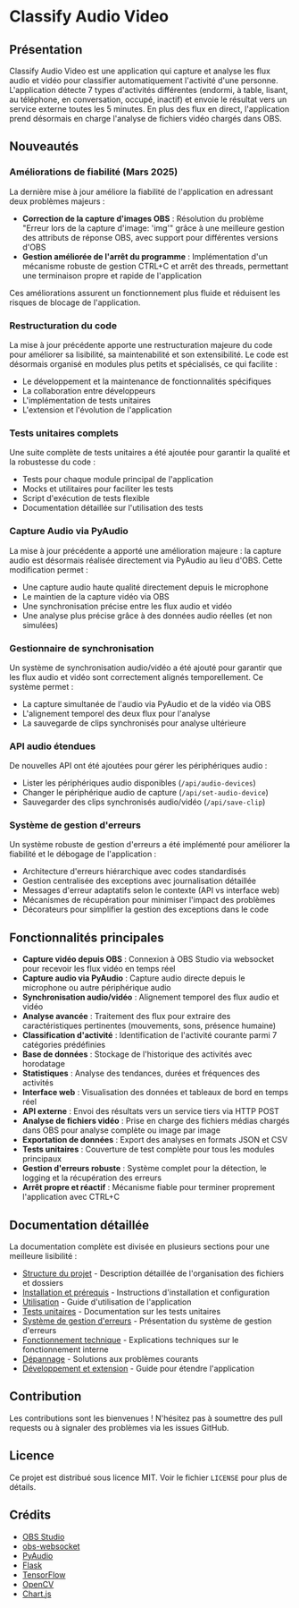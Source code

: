 # Classify Audio Video

## Présentation
Classify Audio Video est une application qui capture et analyse les flux audio et vidéo pour classifier automatiquement l'activité d'une personne. L'application détecte 7 types d'activités différentes (endormi, à table, lisant, au téléphone, en conversation, occupé, inactif) et envoie le résultat vers un service externe toutes les 5 minutes. En plus des flux en direct, l'application prend désormais en charge l'analyse de fichiers vidéo chargés dans OBS.

## Nouveautés

### Améliorations de fiabilité (Mars 2025)
La dernière mise à jour améliore la fiabilité de l'application en adressant deux problèmes majeurs :
- **Correction de la capture d'images OBS** : Résolution du problème "Erreur lors de la capture d'image: 'img'" grâce à une meilleure gestion des attributs de réponse OBS, avec support pour différentes versions d'OBS
- **Gestion améliorée de l'arrêt du programme** : Implémentation d'un mécanisme robuste de gestion CTRL+C et arrêt des threads, permettant une terminaison propre et rapide de l'application

Ces améliorations assurent un fonctionnement plus fluide et réduisent les risques de blocage de l'application.

### Restructuration du code
La mise à jour précédente apporte une restructuration majeure du code pour améliorer sa lisibilité, sa maintenabilité et son extensibilité. Le code est désormais organisé en modules plus petits et spécialisés, ce qui facilite :
- Le développement et la maintenance de fonctionnalités spécifiques
- La collaboration entre développeurs
- L'implémentation de tests unitaires
- L'extension et l'évolution de l'application

### Tests unitaires complets
Une suite complète de tests unitaires a été ajoutée pour garantir la qualité et la robustesse du code :
- Tests pour chaque module principal de l'application
- Mocks et utilitaires pour faciliter les tests
- Script d'exécution de tests flexible
- Documentation détaillée sur l'utilisation des tests

### Capture Audio via PyAudio
La mise à jour précédente a apporté une amélioration majeure : la capture audio est désormais réalisée directement via PyAudio au lieu d'OBS. Cette modification permet :
- Une capture audio haute qualité directement depuis le microphone
- Le maintien de la capture vidéo via OBS
- Une synchronisation précise entre les flux audio et vidéo
- Une analyse plus précise grâce à des données audio réelles (et non simulées)

### Gestionnaire de synchronisation
Un système de synchronisation audio/vidéo a été ajouté pour garantir que les flux audio et vidéo sont correctement alignés temporellement. Ce système permet :
- La capture simultanée de l'audio via PyAudio et de la vidéo via OBS
- L'alignement temporel des deux flux pour l'analyse
- La sauvegarde de clips synchronisés pour analyse ultérieure

### API audio étendues
De nouvelles API ont été ajoutées pour gérer les périphériques audio :
- Lister les périphériques audio disponibles (`/api/audio-devices`)
- Changer le périphérique audio de capture (`/api/set-audio-device`)
- Sauvegarder des clips synchronisés audio/vidéo (`/api/save-clip`)

### Système de gestion d'erreurs
Un système robuste de gestion d'erreurs a été implémenté pour améliorer la fiabilité et le débogage de l'application :
- Architecture d'erreurs hiérarchique avec codes standardisés
- Gestion centralisée des exceptions avec journalisation détaillée
- Messages d'erreur adaptatifs selon le contexte (API vs interface web)
- Mécanismes de récupération pour minimiser l'impact des problèmes
- Décorateurs pour simplifier la gestion des exceptions dans le code

## Fonctionnalités principales

- **Capture vidéo depuis OBS** : Connexion à OBS Studio via websocket pour recevoir les flux vidéo en temps réel
- **Capture audio via PyAudio** : Capture audio directe depuis le microphone ou autre périphérique audio
- **Synchronisation audio/vidéo** : Alignement temporel des flux audio et vidéo
- **Analyse avancée** : Traitement des flux pour extraire des caractéristiques pertinentes (mouvements, sons, présence humaine)
- **Classification d'activité** : Identification de l'activité courante parmi 7 catégories prédéfinies
- **Base de données** : Stockage de l'historique des activités avec horodatage
- **Statistiques** : Analyse des tendances, durées et fréquences des activités
- **Interface web** : Visualisation des données et tableaux de bord en temps réel
- **API externe** : Envoi des résultats vers un service tiers via HTTP POST
- **Analyse de fichiers vidéo** : Prise en charge des fichiers médias chargés dans OBS pour analyse complète ou image par image
- **Exportation de données** : Export des analyses en formats JSON et CSV
- **Tests unitaires** : Couverture de test complète pour tous les modules principaux
- **Gestion d'erreurs robuste** : Système complet pour la détection, le logging et la récupération des erreurs
- **Arrêt propre et réactif** : Mécanisme fiable pour terminer proprement l'application avec CTRL+C

## Documentation détaillée

La documentation complète est divisée en plusieurs sections pour une meilleure lisibilité :

- [Structure du projet](docs/STRUCTURE.md) - Description détaillée de l'organisation des fichiers et dossiers
- [Installation et prérequis](docs/INSTALLATION.md) - Instructions d'installation et configuration
- [Utilisation](docs/USAGE.md) - Guide d'utilisation de l'application
- [Tests unitaires](docs/TESTS.md) - Documentation sur les tests unitaires
- [Système de gestion d'erreurs](docs/ERROR_HANDLING.md) - Présentation du système de gestion d'erreurs
- [Fonctionnement technique](docs/TECHNICAL.md) - Explications techniques sur le fonctionnement interne
- [Dépannage](docs/TROUBLESHOOTING.md) - Solutions aux problèmes courants
- [Développement et extension](docs/DEVELOPMENT.md) - Guide pour étendre l'application

## Contribution

Les contributions sont les bienvenues ! N'hésitez pas à soumettre des pull requests ou à signaler des problèmes via les issues GitHub.

## Licence

Ce projet est distribué sous licence MIT. Voir le fichier `LICENSE` pour plus de détails.

## Crédits

- [OBS Studio](https://obsproject.com/)
- [obs-websocket](https://github.com/obsproject/obs-websocket)
- [PyAudio](https://people.csail.mit.edu/hubert/pyaudio/)
- [Flask](https://flask.palletsprojects.com/)
- [TensorFlow](https://www.tensorflow.org/)
- [OpenCV](https://opencv.org/)
- [Chart.js](https://www.chartjs.org/)
